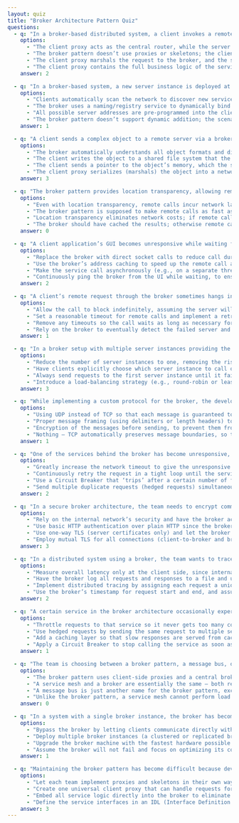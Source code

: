 ```yaml
---
layout: quiz
title: "Broker Architecture Pattern Quiz"
questions:
  - q: "In a broker-based distributed system, a client invokes a remote service using a local proxy object. Which statement best describes the roles of the client proxy and server skeleton?"
    options:
      - "The client proxy acts as the central router, while the server skeleton is a registry for service addresses."
      - "The broker pattern doesn’t use proxies or skeletons; the client and server communicate directly over the network."
      - "The client proxy marshals the request to the broker, and the server skeleton unmarshals it and invokes the target service."
      - "The client proxy contains the full business logic of the service, and the server skeleton simply forwards it to the broker."
    answer: 2

  - q: "In a broker-based system, a new server instance is deployed at a different network location, yet clients can immediately start using it without any code changes. What enables this dynamic re-routing?"
    options:
      - "Clients automatically scan the network to discover new service endpoints on startup."
      - "The broker uses a naming/registry service to dynamically bind client requests to the new service’s address at runtime."
      - "All possible server addresses are pre-programmed into the client proxies, including the new one."
      - "The broker pattern doesn’t support dynamic addition; the scenario described is not possible without recompiling clients."
    answer: 1

  - q: "A client sends a complex object to a remote server via a broker. How is the object transferred over the network?"
    options:
      - "The broker automatically understands all object formats and directly shares the memory between client and server."
      - "The client writes the object to a shared file system that the server then reads from."
      - "The client sends a pointer to the object’s memory, which the server dereferences to access the data."
      - "The client proxy serializes (marshals) the object into a network message format that the server can deserialize."
    answer: 3

  - q: "The broker pattern provides location transparency, allowing remote calls to use the same syntax as local calls. However, a developer notices remote calls are much slower than local calls. What does this illustrate about distributed systems?"
    options:
      - "Even with location transparency, remote calls incur network latency and overhead, so they will always be slower than local calls."
      - "The broker pattern is supposed to make remote calls as fast as local calls, so the slow performance indicates a bug in the broker."
      - "Location transparency eliminates network costs; if remote calls are slow, the network must be misconfigured."
      - "The broker should have cached the results; otherwise remote calls wouldn’t appear slower."
    answer: 0

  - q: "A client application’s GUI becomes unresponsive while waiting for a response from a remote service via the broker. What change would prevent the UI from freezing during remote calls?"
    options:
      - "Replace the broker with direct socket calls to reduce call duration significantly."
      - "Use the broker’s address caching to speed up the remote call and return faster."
      - "Make the service call asynchronously (e.g., on a separate thread or with a callback) so the UI thread isn’t blocked waiting for the response."
      - "Continuously ping the broker from the UI while waiting, to ensure it is still connected."
    answer: 2

  - q: "A client’s remote request through the broker sometimes hangs indefinitely because the target server never responds. What mechanism should be added to handle this gracefully?"
    options:
      - "Allow the call to block indefinitely, assuming the server will eventually recover and respond."
      - "Set a reasonable timeout for remote calls and implement a retry or fallback logic when the call does not return in time."
      - "Remove any timeouts so the call waits as long as necessary for the server to respond."
      - "Rely on the broker to eventually detect the failed server and automatically return a response."
    answer: 1

  - q: "In a broker setup with multiple server instances providing the same service, one instance is getting all the requests and becoming overloaded. How can the broker address this imbalance?"
    options:
      - "Reduce the number of server instances to one, removing the risk of uneven load distribution."
      - "Have clients explicitly choose which server instance to call on each request."
      - "Always send requests to the first server instance until it fails, then switch to the next one."
      - "Introduce a load-balancing strategy (e.g., round-robin or least-load) in the broker to distribute requests evenly among the server instances."
    answer: 3

  - q: "While implementing a custom protocol for the broker, the developer finds that multiple messages sent over a TCP connection sometimes get concatenated or split unpredictably. What is likely missing in the implementation?"
    options:
      - "Using UDP instead of TCP so that each message is guaranteed to be delivered as a separate packet."
      - "Proper message framing (using delimiters or length headers) to delineate where each message starts and ends in the byte stream."
      - "Encryption of the messages before sending, to prevent them from merging in transit."
      - "Nothing – TCP automatically preserves message boundaries, so the issue must lie elsewhere."
    answer: 1

  - q: "One of the services behind the broker has become unresponsive, causing every request to it to time out and hang the client. Which resilience pattern can the broker or client employ to avoid repeatedly waiting on a non-responsive service?"
    options:
      - "Greatly increase the network timeout to give the unresponsive service extra time to respond to each request."
      - "Continuously retry the request in a tight loop until the service responds, to increase the chance of success."
      - "Use a Circuit Breaker that ‘trips’ after a certain number of failures, so further calls fail fast instead of hanging."
      - "Send multiple duplicate requests (hedged requests) simultaneously to the same service instance to get a faster response."
    answer: 2

  - q: "In a secure broker architecture, the team needs to encrypt communications and ensure the end service can authenticate the original user making the request. What should be implemented?"
    options:
      - "Rely on the internal network’s security and have the broker act as the sole trusted identity for all requests."
      - "Use basic HTTP authentication over plain HTTP since the broker is internal and will hide credentials from outside."
      - "Use one-way TLS (server certificates only) and let the broker authenticate users without passing any credentials to the server."
      - "Employ mutual TLS for all connections (client-to-broker and broker-to-server) for encryption and mutual authentication, and have the broker forward the client’s auth token to the service."
    answer: 3

  - q: "In a distributed system using a broker, the team wants to trace requests end-to-end and measure performance across components. What approach will improve observability for calls that go through the broker?"
    options:
      - "Measure overall latency only at the client side, since internal metrics from broker and services aren’t necessary for understanding performance."
      - "Have the broker log all requests and responses to a file and use those logs to manually piece together timing information."
      - "Implement distributed tracing by assigning each request a unique trace ID that the broker and services propagate, and record metrics (like latency) at each hop."
      - "Use the broker’s timestamp for request start and end, and assume the time inside the service is negligible."
    answer: 2

  - q: "A certain service in the broker architecture occasionally experiences very high latency for some requests (long-tail response times). What pattern can help reduce the impact of these outlier slow responses for clients?"
    options:
      - "Throttle requests to that service so it never gets too many concurrent requests, preventing any single request from being slow."
      - "Use hedged requests by sending the same request to multiple service instances in parallel and using the fastest response while discarding slower ones."
      - "Add a caching layer so that slow responses are served from cache instead of hitting the service."
      - "Apply a Circuit Breaker to stop calling the service as soon as one slow response is observed."
    answer: 1

  - q: "The team is choosing between a broker pattern, a message bus, or a service mesh for their system. Which statement correctly distinguishes these options?"
    options:
      - "The broker pattern uses client-side proxies and a central broker for request/reply calls; a message bus enables asynchronous publish/subscribe messaging; a service mesh handles communication concerns (like routing and security) transparently at the infrastructure level."
      - "A service mesh and a broker are essentially the same – both require modifying application code to include proxies for remote communication."
      - "A message bus is just another name for the broker pattern, except a message bus only works for synchronous calls."
      - "Unlike the broker pattern, a service mesh cannot perform load balancing or encryption of traffic between services."
    answer: 0

  - q: "In a system with a single broker instance, the broker has become a single point of failure and is nearing its throughput limit. What is a recommended way to improve availability and scalability of the broker?"
    options:
      - "Bypass the broker by letting clients communicate directly with servers to remove the bottleneck."
      - "Deploy multiple broker instances (a clustered or replicated broker architecture) so that if one fails or becomes overloaded, others can continue handling requests."
      - "Upgrade the broker machine with the fastest hardware possible and continue with the single-broker deployment."
      - "Assume the broker will not fail and focus on optimizing its code for better performance on a single node."
    answer: 1

  - q: "Maintaining the broker pattern has become difficult because developers hand-write every client proxy and server skeleton for each service, leading to bugs when interfaces change. What is a better approach?"
    options:
      - "Let each team implement proxies and skeletons in their own way to encourage creative solutions to integration."
      - "Create one universal client proxy that can handle requests for all services without needing service-specific code."
      - "Embed all service logic directly into the broker to eliminate the need for proxies and skeletons entirely."
      - "Define the service interfaces in an IDL (Interface Definition Language) and auto-generate the client proxies and server skeletons from those definitions."
    answer: 3
---
```

